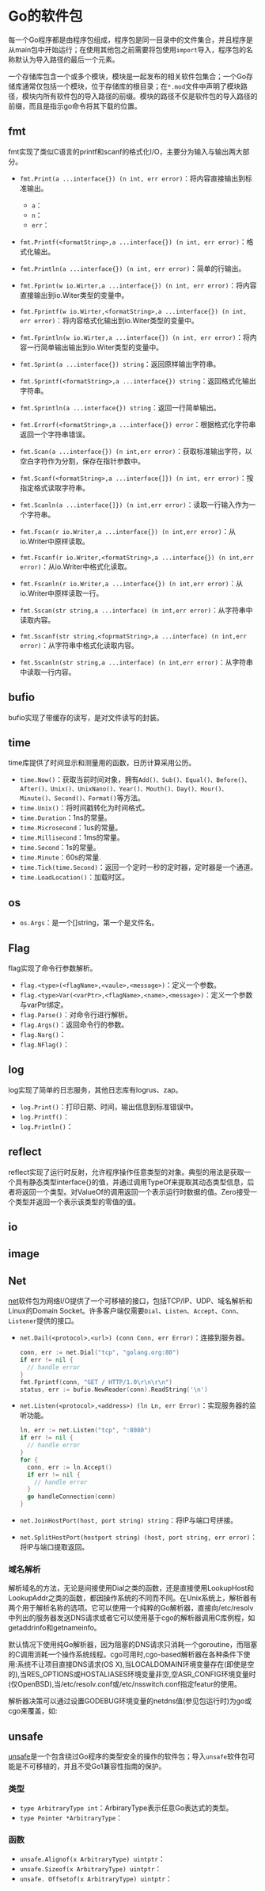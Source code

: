 # Go的软件包

[//]: # (__author__ = "Clark Aaron")

每一个Go程序都是由程序包组成，程序包是同一目录中的文件集合，并且程序是从main包中开始运行；在使用其他包之前需要将包使用`import`导入，程序包的名称默认为导入路径的最后一个元素。

一个存储库包含一个或多个模块，模块是一起发布的相关软件包集合；一个Go存储库通常仅包括一个模块，位于存储库的根目录；在`*.mod`文件中声明了模块路径，模块内所有软件包的导入路径的前缀。模块的路径不仅是软件包的导入路径的前缀，而且是指示go命令将其下载的位置。

## fmt

fmt实现了类似C语言的printf和scanf的格式化I/O，主要分为输入与输出两大部分。

* `fmt.Print(a ...interface{}) (n int, err error)`：将内容直接输出到标准输出。

  * `a`：
  * `n`：
  * `err`：

* `fmt.Printf(<formatString>,a ...interface{}) (n int, err error)`：格式化输出。
* `fmt.Println(a ...interface{}) (n int, err error)`：简单的行输出。


* `fmt.Fprint(w io.Wirter,a ...interface{}) (n int, err error)`：将内容直接输出到io.Witer类型的变量中。
* `fmt.Fprintf(w io.Wirter,<formatString>,a ...interface{}) (n int, err error)`：将内容格式化输出到io.Witer类型的变量中。
* `fmt.Fprintln(w io.Wirter,a ...interface{}) (n int, err error)`：将内容一行简单输出输出到io.Witer类型的变量中。

* `fmt.Sprint(a ...interface{}) string`：返回原样输出字符串。
* `fmt.Sprintf(<formatString>,a ...interface{}) string`：返回格式化输出字符串。
* `fmt.Sprintln(a ...interface{}) string`：返回一行简单输出。

* `fmt.Errorf(<formatString>,a ...interface{}) error`：根据格式化字符串返回一个字符串错误。

* `fmt.Scan(a ...interface{}) (n int,err error)`：获取标准输出字符，以空白字符作为分割，保存在指针参数中。
* `fmt.Scanf(<formatString>,a ...interface{]}) (n int, err error)`：按指定格式读取字符串。
* `fmt.Scanln(a ...interface{]}) (n int,err error)`：读取一行输入作为一个字符串。

* `fmt.Fscan(r io.Writer,a ...interface{}) (n int,err error)`：从io.Writer中原样读取。
* `fmt.Fscanf(r io.Writer,<formatString>,a ...interface{}) (n int,err error)`：从io.Writer中格式化读取。
* `fmt.Fscanln(r io.Writer,a ...interface{}) (n int,err error)`：从io.Writer中原样读取一行。

* `fmt.Sscan(str string,a ...interface) (n int,err error)`：从字符串中读取内容。
* `fmt.Sscanf(str string,<foprmatString>,a ...interface) (n int,err error)`：从字符串中格式化读取内容。
* `fmt.Sscanln(str string,a ...interface) (n int,err error)`：从字符串中读取一行内容。

## bufio

bufio实现了带缓存的读写，是对文件读写的封装。

## time

time库提供了时间显示和测量用的函数，日历计算采用公历。

* `time.Now()`：获取当前时间对象，拥有`Add()、Sub()、Equal()、Before()、After()、Unix()、UnixNano()、Year()、Mouth()、Day()、Hour()、Minute()、Second()、Format()`等方法。
* `time.Unix()`：将时间戳转化为时间格式。
* `time.Duration`：1ns的常量。
* `time.Microsecond`：1us的常量。
* `time.Millisecond`：1ms的常量。
* `time.Second`：1s的常量。
* `time.Minute`：60s的常量.
* `time.Tick(time.Second)`：返回一个定时一秒的定时器，定时器是一个通道。
* `time.LoadLocation()`：加载时区。

## os

* `os.Args`：是一个[]string，第一个是文件名。

## Flag

flag实现了命令行参数解析。

* `flag.<type>(<flagName>,<vaule>,<message>)`：定义一个参数。
* `flag.<type>Var(<varPtr>,<flagName>,<name>,<message>)`：定义一个参数与varPtr绑定。
* `flag.Parse()`：对命令行进行解析。
* `flag.Args()`：返回命令行的参数。
* `flag.Narg()`：
* `flag.NFlag()`：

## log

log实现了简单的日志服务，其他日志库有logrus、zap。

* `log.Print()`：打印日期、时间，输出信息到标准错误中。
* `log.Printf()`：
* `log.Println()`：

## reflect

reflect实现了运行时反射，允许程序操作任意类型的对象。典型的用法是获取一个具有静态类型interface{}的值，并通过调用TypeOf来提取其动态类型信息，后者将返回一个类型。对ValueOf的调用返回一个表示运行时数据的值。Zero接受一个类型并返回一个表示该类型的零值的值。

## io

## image

## Net

[net](https://golang.org/pkg/net/)软件包为网络I/O提供了一个可移植的接口，包括TCP/IP、UDP、域名解析和Linux的Domain Socket。许多客户端仅需要`Dial`、`Listen`、`Accept`、`Conn`、`Listener`提供的接口。

* `net.Dail(<protocol>,<url>) (conn Conn, err Error)`：连接到服务器。

  ```go
  conn, err := net.Dial("tcp", "golang.org:80")
  if err != nil {
    // handle error
  }
  fmt.Fprintf(conn, "GET / HTTP/1.0\r\n\r\n")
  status, err := bufio.NewReader(conn).ReadString('\n')
  ```

* `net.Listen(<protocol>,<address>) (ln Ln, err Error)`：实现服务器的监听功能。

  ```go
  ln, err := net.Listen("tcp", ":8080")
  if err != nil {
    // handle error
  }
  for {
    conn, err := ln.Accept()
    if err != nil {
      // handle error
    }
    go handleConnection(conn)
  }
  ```

* `net.JoinHostPort(host, port string) string`：将IP与端口号拼接。
* `net.SplitHostPort(hostport string) (host, port string, err error)`：将IP与端口提取返回。

### 域名解析

解析域名的方法，无论是间接使用Dial之类的函数，还是直接使用LookupHost和LookupAddr之类的函数，都因操作系统的不同而不同。在Unix系统上，解析器有两个用于解析名称的选项。它可以使用一个纯粹的Go解析器，直接向/etc/resolv中列出的服务器发送DNS请求或者它可以使用基于cgo的解析器调用C库例程，如getaddrinfo和getnameinfo。

默认情况下使用纯Go解析器，因为阻塞的DNS请求只消耗一个goroutine，而阻塞的C调用消耗一个操作系统线程。cgo可用时,cgo-based解析器在各种条件下使用:系统不让项目直接DNS请求(OS X),当LOCALDOMAIN环境变量存在(即使是空的),当RES_OPTIONS或HOSTALIASES环境变量非空,空ASR_CONFIG环境变量时(仅OpenBSD),当/etc/resolv.conf或/etc/nsswitch.conf指定featur的使用。

解析器决策可以通过设置GODEBUG环境变量的netdns值(参见包运行时)为go或cgo来覆盖，如:

## unsafe

[unsafe](https://golang.org/pkg/unsafe/)是一个包含绕过Go程序的类型安全的操作的软件包；导入`unsafe`软件包可能是不可移植的，并且不受Go1兼容性指南的保护。

### 类型

* `type ArbitraryType int`：ArbiraryType表示任意Go表达式的类型。
* `type Pointer *ArbitraryType`：

### 函数

* `unsafe.Alignof(x ArbitraryType) uintptr`：
* `unsafe.Sizeof(x ArbitraryType) uintptr`：
* `unsafe. Offsetof(x ArbitraryType) uintptr`：
